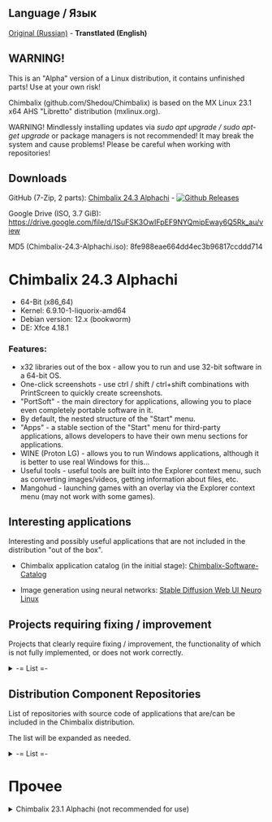 ## Language / Язык
[Original (Russian)](https://github.com/Shedou/Chimbalix) - **Transtlated (English)**

## WARNING!

This is an "Alpha" version of a Linux distribution, it contains unfinished parts! Use at your own risk!

Chimbalix (github.com/Shedou/Chimbalix) is based on the MX Linux 23.1 x64 AHS "Libretto" distribution (mxlinux.org).

WARNING! Mindlessly installing updates via *sudo apt upgrade / sudo apt-get upgrade* or package managers is not recommended! It may break the system and cause problems! Please be careful when working with repositories!

## Downloads

GitHub (7-Zip, 2 parts): [Chimbalix 24.3 Alphachi](https://github.com/Shedou/Chimbalix/releases/tag/Chimbalix_243) - [![Github Releases](https://img.shields.io/github/downloads/Shedou/Chimbalix/Chimbalix_243/total.svg)](https://github.com/Shedou/Chimbalix/releases/tag/Chimbalix_243)

Google Drive (ISO, 3.7 GiB): https://drive.google.com/file/d/1SuFSK3OwIFpEF9NYQmipEway6Q5Rk_au/view

MD5 (Chimbalix-24.3-Alphachi.iso): 8fe988eae664dd4ec3b96817ccddd714

# Chimbalix 24.3 Alphachi
* 64-Bit (x86_64)
* Kernel: 6.9.10-1-liquorix-amd64
* Debian version: 12.x (bookworm)
* DE: Xfce 4.18.1

### Features:
* x32 libraries out of the box - allow you to run and use 32-bit software in a 64-bit OS.
* One-click screenshots - use ctrl / shift / ctrl+shift combinations with PrintScreen to quickly create screenshots.
* "PortSoft" - the main directory for applications, allowing you to place even completely portable software in it.
* By default, the nested structure of the "Start" menu.
* "Apps" - a stable section of the "Start" menu for third-party applications, allows developers to have their own menu sections for applications.
* WINE (Proton LG) - allows you to run Windows applications, although it is better to use real Windows for this...
* Useful tools - useful tools are built into the Explorer context menu, such as converting images/videos, getting information about files, etc.
* Mangohud - launching games with an overlay via the Explorer context menu (may not work with some games).

## Interesting applications
Interesting and possibly useful applications that are not included in the distribution "out of the box".

* Chimbalix application catalog (in the initial stage): [Chimbalix-Software-Catalog](https://github.com/Shedou/Chimbalix-Software-Catalog)

* Image generation using neural networks: [Stable Diffusion Web UI Neuro Linux](https://github.com/Shedou/Neuro/tree/main/SD_WEBUI_Neuro_Linux)


## Projects requiring fixing / improvement
Projects that clearly require fixing / improvement, the functionality of which is not fully implemented, or does not work correctly.

<details>
<summary>-= List =-</summary>

* Scripts for Chimbalix: [chimbalix-scripts](https://github.com/Shedou/chimbalix-scripts)

</details>

## Distribution Component Repositories
List of repositories with source code of applications that are/can be included in the Chimbalix distribution.

The list will be expanded as needed.

<details>
<summary>-= List =-</summary>

* Scripts for Chimbalix: [chimbalix-scripts](https://github.com/Shedou/chimbalix-scripts)
* Distribution installer: [chimbalix-installer](https://github.com/Shedou/chimbalix-installer)
* Distribution ISO image creator: [chimbalix-snapshot](https://github.com/Shedou/chimbalix-snapshot)
* Baobab disk space analyzer: [chimbalix-baobab](https://github.com/Shedou/chimbalix-baobab)

</details>

# Прочее
<details>
  <summary>Chimbalix 23.1 Alphachi (not recommended for use)</summary>

# Chimbalix 23.1 Alphachi (not recommended for use)
* Kernel: 6.5.0-1mx-ahs-amd64
* Debian Version: 12.2 (bookworm)
* DE: Xfce 4.18.1
* GTK: 3.24.38
### Base Software

<details>
  <summary>Base Software</summary>

* File Managers: Thunar, Midnight Commander (CLI).
* Archivers: Ark, Engrampa, File Roller.
* Task Managers: System Monitoring Center, Xfce, Htop (CLI)
* Web Browsers: Firefox, MX Viewer.
* Office: LibreOffice.
* Image Viewer: Nomacs.
* Media Player: VLC.
* Text Editors: FeatherPad, Midnight Commander (CLI), Nano (CLI).
* Image Editors: Krita, RawTherapee.
* Audio Editor: Audacity.
* Video Editor: KDEnLive.
* 3D Modelling: Blender.
* IDE: Geany.
* Benchmarks: ChimbaBench, KDiskMark, HardInfo.
* Wine: Staging 8.12, Winetricks, custom wine prefix.

</details>

## WARNING!

This is the "Alpha" version of the Linux distribution, it contains a lot of unfinished things! Use at your own risk!

Chimbalix 23.1 "Alphachi" ( github.com/Shedou/Chimbalix ) is based on MX Linux 23.1 x64 AHS "Libretto" ( mxlinux.org )

ATTENTION! Installing updates via *sudo apt upgrade / sudo apt-get upgrade* or through the update center is highly not recommended!

## Downloads

### Google Drive (64-bit, ISO, 3.7 GiB): https://drive.google.com/drive/folders/1vJwvMnvEqnk92MZ_dmQpAaB9BEUCt03L

### GitHub (64-bit, 7-Zip, 2 parts): [Chimbalix 23.1 Alphachi](https://github.com/Shedou/Chimbalix/releases/tag/Chimbalix_v1) - [![Github Releases](https://img.shields.io/github/downloads/Shedou/Chimbalix/Chimbalix_v1/total.svg)](https://github.com/Shedou/Chimbalix/releases/tag/Chimbalix_v1)

### Service Packs:
[Chimbalix 23.1 Alphachi - Service Pack 1](https://github.com/Shedou/Chimbalix/releases/tag/Chimbalix_v1_sp1) - [![Github Releases](https://img.shields.io/github/downloads/Shedou/Chimbalix/Chimbalix_v1_sp1/total.svg)](https://github.com/Shedou/Chimbalix/releases/tag/Chimbalix_v1_sp1)

## Visuals

|![IMG_20231231_205657](https://github.com/Shedou/Chimbalix/assets/19572158/82976618-a74b-4911-9e6f-cf3a6ed5f6d7)|![IMG_20231231_210146_1](https://github.com/Shedou/Chimbalix/assets/19572158/f0528658-7330-445a-937d-8ddb6771c94b)|![IMG_20231231_210235](https://github.com/Shedou/Chimbalix/assets/19572158/eb6c2bb8-91c9-407d-9123-b51eeb295e4c)|![IMG_20231231_210314](https://github.com/Shedou/Chimbalix/assets/19572158/b8c409b6-6e8c-44ac-b301-6ac7f6840993)|
|-|-|-|-|

</details>
